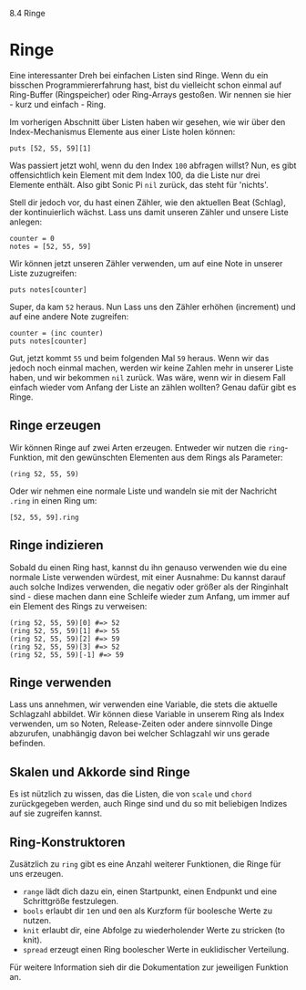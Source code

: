 8.4 Ringe

# Ringe

Eine interessanter Dreh bei einfachen Listen sind Ringe. Wenn du ein bisschen Programmiererfahrung hast, bist du vielleicht schon einmal auf Ring-Buffer (Ringspeicher) oder Ring-Arrays gestoßen. Wir nennen sie hier - kurz und einfach - Ring.

Im vorherigen Abschnitt über Listen haben wir gesehen, wie wir über den Index-Mechanismus Elemente aus einer Liste holen können:

```
puts [52, 55, 59][1]
```

Was passiert jetzt wohl, wenn du den Index `100` abfragen willst? Nun, es gibt offensichtlich kein Element mit dem Index 100, da die Liste nur drei Elemente enthält. Also gibt Sonic Pi `nil` zurück, das steht für 'nichts'.

Stell dir jedoch vor, du hast einen Zähler, wie den aktuellen Beat (Schlag), der kontinuierlich wächst. Lass uns damit unseren Zähler und unsere Liste anlegen:

```
counter = 0
notes = [52, 55, 59]
```

Wir können jetzt unseren Zähler verwenden, um auf eine Note in unserer Liste zuzugreifen:

```
puts notes[counter]
```

Super, da kam `52` heraus. Nun Lass uns den Zähler erhöhen (increment) und auf eine andere Note zugreifen:

```
counter = (inc counter)
puts notes[counter]
```

Gut, jetzt kommt `55` und beim folgenden Mal `59` heraus. Wenn wir das jedoch noch einmal machen, werden wir keine Zahlen mehr in unserer Liste haben, und wir bekommen `nil` zurück. Was wäre, wenn wir in diesem Fall einfach wieder vom Anfang der Liste an zählen wollten? Genau dafür gibt es Ringe.

## Ringe erzeugen

Wir können Ringe auf zwei Arten erzeugen. Entweder wir nutzen die `ring`-Funktion, mit den gewünschten Elementen aus dem Rings als Parameter:

```
(ring 52, 55, 59)
```

Oder wir nehmen eine normale Liste und wandeln sie mit der Nachricht `.ring` in einen Ring um:

```
[52, 55, 59].ring
```

## Ringe indizieren

Sobald du einen Ring hast, kannst du ihn genauso verwenden wie du eine normale Liste verwenden würdest, mit einer Ausnahme: Du kannst darauf auch solche Indizes verwenden, die negativ oder größer als der Ringinhalt sind - diese machen dann eine Schleife wieder zum Anfang, um immer auf ein Element des Rings zu verweisen:

```
(ring 52, 55, 59)[0] #=> 52
(ring 52, 55, 59)[1] #=> 55
(ring 52, 55, 59)[2] #=> 59
(ring 52, 55, 59)[3] #=> 52
(ring 52, 55, 59)[-1] #=> 59
```

## Ringe verwenden

Lass uns annehmen, wir verwenden eine Variable, die stets die aktuelle Schlagzahl abbildet. Wir können diese Variable in unserem Ring als Index verwenden, um so Noten, Release-Zeiten oder andere sinnvolle Dinge abzurufen, unabhängig davon bei welcher Schlagzahl wir uns gerade befinden.

## Skalen und Akkorde sind Ringe

Es ist nützlich zu wissen, das die Listen, die von `scale` und `chord` zurückgegeben werden, auch Ringe sind und du so mit beliebigen Indizes auf sie zugreifen kannst.

## Ring-Konstruktoren

Zusätzlich zu `ring` gibt es eine Anzahl weiterer Funktionen, die Ringe für uns erzeugen.

* `range` lädt dich dazu ein, einen Startpunkt, einen Endpunkt und eine Schrittgröße festzulegen.
* `bools` erlaubt dir `1`en und `0`en als Kurzform für boolesche Werte zu nutzen.
* `knit` erlaubt dir, eine Abfolge zu wiederholender Werte zu stricken (to knit).
* `spread` erzeugt einen Ring boolescher Werte in euklidischer Verteilung.

Für weitere Information sieh dir die Dokumentation zur jeweiligen Funktion an.

